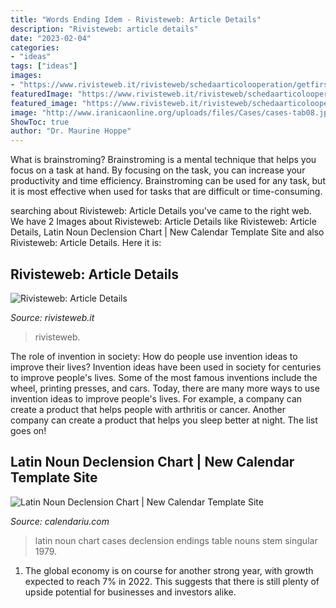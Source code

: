 ```yaml
---
title: "Words Ending Idem - Rivisteweb: Article Details"
description: "Rivisteweb: article details"
date: "2023-02-04"
categories:
- "ideas"
tags: ["ideas"]
images:
- "https://www.rivisteweb.it/rivisteweb/schedaarticolooperation/getfirstpage/Article/Rivisteweb:ARTICOLO:11106"
featuredImage: "https://www.rivisteweb.it/rivisteweb/schedaarticolooperation/getfirstpage/Article/Rivisteweb:ARTICOLO:11106"
featured_image: "https://www.rivisteweb.it/rivisteweb/schedaarticolooperation/getfirstpage/Article/Rivisteweb:ARTICOLO:11106"
image: "http://www.iranicaonline.org/uploads/files/Cases/cases-tab08.jpg"
ShowToc: true
author: "Dr. Maurine Hoppe"
---
```



What is brainstroming? Brainstroming is a mental technique that helps you focus on a task at hand. By focusing on the task, you can increase your productivity and time efficiency. Brainstroming can be used for any task, but it is most effective when used for tasks that are difficult or time-consuming.

	

		
searching about Rivisteweb: Article Details you've came to the right web. We have 2 Images about Rivisteweb: Article Details like Rivisteweb: Article Details, Latin Noun Declension Chart | New Calendar Template Site and also Rivisteweb: Article Details. Here it is:
		
    
## Rivisteweb: Article Details

<img loading=lazy src="https://www.rivisteweb.it/rivisteweb/schedaarticolooperation/getfirstpage/Article/Rivisteweb:ARTICOLO:11106" onerror="this.onerror=null;this.src='https://tse4.mm.bing.net/th?id=OIP.lgo4M8jrI0_iOb7qlGGvNwHaKX&amp;pid=15.1';" alt="Rivisteweb: Article Details">

_Source: rivisteweb.it_

>rivisteweb. 

	

The role of invention in society: How do people use invention ideas to improve their lives?
Invention ideas have been used in society for centuries to improve people's lives. Some of the most famous inventions include the wheel, printing presses, and cars. Today, there are many more ways to use invention ideas to improve people's lives. For example, a company can create a product that helps people with arthritis or cancer. Another company can create a product that helps you sleep better at night. The list goes on!

    
## Latin Noun Declension Chart | New Calendar Template Site

<img loading=lazy src="http://www.iranicaonline.org/uploads/files/Cases/cases-tab08.jpg" onerror="this.onerror=null;this.src='https://tse4.mm.bing.net/th?id=OIP.VG7zJT8-0RO7QqZ7CnnO3gHaD5&amp;pid=15.1';" alt="Latin Noun Declension Chart | New Calendar Template Site">

_Source: calendariu.com_

>latin noun chart cases declension endings table nouns stem singular 1979. 

	

1. The global economy is on course for another strong year, with growth expected to reach 7% in 2022. This suggests that there is still plenty of upside potential for businesses and investors alike.


